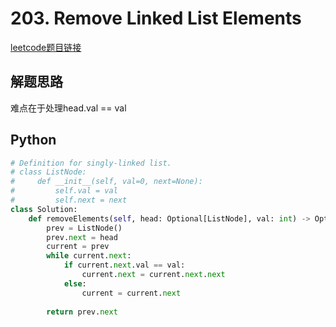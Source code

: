 # 203. Remove Linked List Elements
[leetcode题目链接](https://leetcode.com/problems/remove-linked-list-elements/description/)
## 解题思路
难点在于处理head.val == val
## Python
```python
# Definition for singly-linked list.
# class ListNode:
#     def __init__(self, val=0, next=None):
#         self.val = val
#         self.next = next
class Solution:
    def removeElements(self, head: Optional[ListNode], val: int) -> Optional[ListNode]:
        prev = ListNode()
        prev.next = head
        current = prev
        while current.next:
            if current.next.val == val:
                current.next = current.next.next
            else:
                current = current.next
        
        return prev.next
```